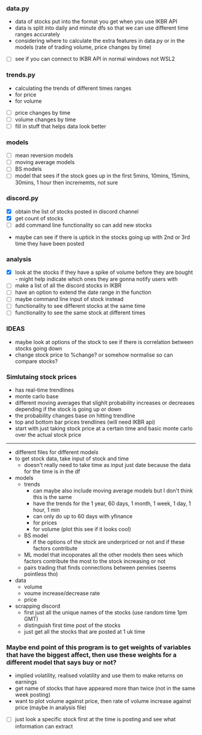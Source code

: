 ### data.py
- data of stocks put into the format you get when you use IKBR API
- data is split into daily and minute dfs so that we can use different time ranges accurately
- considering where to calculate the extra features in data.py or in the models (rate of trading volume, price changes by time)
- [ ] see if you can connect to IKBR API in normal windows not WSL2

### trends.py
- calculating the trends of different times ranges
- for price
- for volume
- [ ] price changes by time
- [ ] volume changes by time
- [ ] fill in stuff that helps data look better
### models
- [ ] mean reversion models
- [ ] moving average models
- [ ] BS models
- [ ] model that sees if the stock goes up in the first 5mins, 10mins, 15mins, 30mins, 1 hour then incrememts, not sure

### discord.py
- [x] obtain the list of stocks posted in discord channel
- [x] get count of stocks
- [ ] add command line functionality so can add new stocks
- maybe can see if there is uptick in the stocks going up with 2nd or 3rd time they have been posted

### analysis
- [x] look at the stocks if they have a spike of volume before they are bought - might help indicate which ones they are gonna notify users with
- [ ] make a list of all the discord stocks in IKBR
- [ ] have an option to extend the date range in the function
- [ ] maybe command line input of stock instead
- [ ] functionality to see different stocks at the same time
- [ ] functionality to see the same stock at different times

### IDEAS
- maybe look at options of the stock to see if there is correlation between stocks going down
- change stock price to %change? or somehow normalise so can compare stocks?

### Simlutaing stock prices
- has real-time trendlines
- monte carlo base
- different moving averages that slighlt probability increases or decreases depending if the stock is going up or down
- the probability changes base on hitting trendline 
- top and bottom bar prices trendlines (will need IKBR api)
- start with just taking stock price at a certain time and basic monte carlo over the actual stock price
---

- different files for different models
- to get stock data, take input of stock and time
    - doesn't really need to take time as input just date because the data for the time is in the df
- models
    - trends
        - can maybe also include moving average models but I don't think this is the same
        - have the trends for the 1 year, 60 days, 1 month, 1 week, 1 day, 1 hour, 1 min
        - can only do up to 60 days with yfinance
        - for prices
        - for volume (plot this see if it looks cool)
    - BS model
        - if the options of the stock are underpriced or not and if these factors contribute 
    - ML model that incoporates all the other models then sees which factors contribute the most to the stock increasing or not
    - pairs trading that finds connections between pennies (seems pointless tho)
- data
    - volume 
    - voume increase/decrease rate
    - price
- scrapping discord
    - first just all the unique names of the stocks (use random time 1pm GMT)
    - distinguish first time post of the stocks
    - just get all the stocks that are posted at 1 uk time
### Maybe end point of this program is to get weights of variables that have the biggest affect, then use these weights for a different model that says buy or not?

- implied volatility, realised volatility and use them to make returns on earnings
- get name of stocks that have appeared more than twice (not in the same week posting)
- want to plot volume against price, then rate of volume increase against price (maybe in analysis file)

- [ ] just look a specific stock first at the time is posting and see what information can extract
